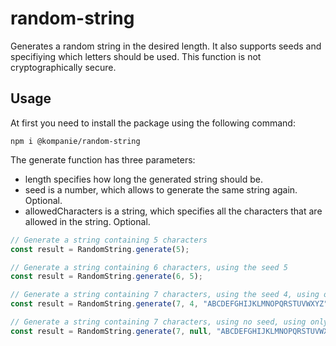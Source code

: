 # random-string

Generates a random string in the desired length.
It also supports seeds and specifiying which letters should be used.
This function is not cryptographically secure.

## Usage

At first you need to install the package using the following command:
```
npm i @kompanie/random-string
```

The generate function has three parameters:
* length specifies how long the generated string should be.
* seed is a number, which allows to generate the same string again. Optional.
* allowedCharacters is a string, which specifies all the characters that are allowed in the string. Optional.

```js
// Generate a string containing 5 characters
const result = RandomString.generate(5);

// Generate a string containing 6 characters, using the seed 5
const result = RandomString.generate(6, 5);

// Generate a string containing 7 characters, using the seed 4, using only these characters
const result = RandomString.generate(7, 4, "ABCDEFGHIJKLMNOPQRSTUVWXYZ");

// Generate a string containing 7 characters, using no seed, using only these characters
const result = RandomString.generate(7, null, "ABCDEFGHIJKLMNOPQRSTUVWXYZ");
```